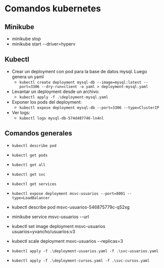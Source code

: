 # Comandos kubernetes

## Minikube
- minikube stop
- minikube start --driver=hyperv

## Kubectl
- Crear un deployment con pod para la base de datos mysql. Luego genera un yaml
  - `kubectl create deployment mysql-db --image=mysql:latest --port=3306 --dry-run=client -o yaml > deployment-mysql.yaml`
- Levantar un deployment desde un archivo: 
  - `kubectl apply -f .\deployment-mysql.yaml`
- Exponer los pods del deployment:
  - `kubectl expose deployment mysql-db --port=3306 --type=ClusterIP`
- Ver logs: 
  - `kubectl logs mysql-db-574d487746-ln4nl` 
 
## Comandos generales
- `kubectl describe pod`
- `kubectl get pods`
- `kubectl get all`
- `kubectl get svc`
- `kubectl get services`

- `kubectl expose deployment msvc-usuarios --port=8001 --type=LoadBalancer`
- kubectl describe pod msvc-usuarios-546875779c-q52xg
- minikube service msvc-usuarios --url
- kubectl set image deployment msvc-usuarios usuarios=yvancho/usuarios:v3
- kubectl scale deployment msvc-usuarios --replicas=3

- `kubectl apply -f .\deployment-usuarios.yaml -f .\svc-usuarios.yaml`
- `kubectl apply -f .\deployment-cursos.yaml -f .\svc-cursos.yaml`
